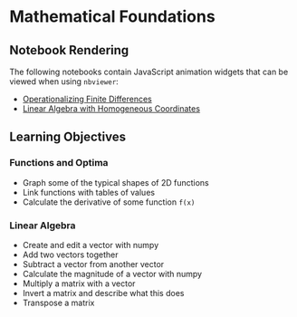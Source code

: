 # Mathematical Foundations

## Notebook Rendering
The following notebooks contain JavaScript animation widgets that can be viewed when using `nbviewer`:
* [Operationalizing Finite Differences](https://github.com/rayheberer/LambdaSchoolDataScience/blob/master/Week%2001%20Mathematical%20Foundations/Operationalizing%20Finite%20Differences.ipynb)
* [Linear Algebra with Homogeneous Coordinates](https://github.com/rayheberer/LambdaSchoolDataScience/blob/master/Week%2001%20Mathematical%20Foundations/Linear%20Algebra%20with%20Homogeneous%20Coordinates.ipynb)

## Learning Objectives

### Functions and Optima
* Graph some of the typical shapes of 2D functions
* Link functions with tables of values
* Calculate the derivative of some function `f(x)`

### Linear Algebra
* Create and edit a vector with numpy 
* Add two vectors together
* Subtract a vector from another vector
* Calculate the magnitude of a vector with numpy
* Multiply a matrix with a vector
* Invert a matrix and describe what this does
* Transpose a matrix